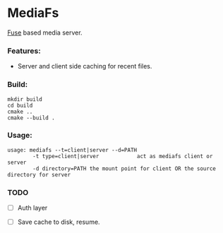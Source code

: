 # MediaFs
[Fuse](https://github.com/libfuse/libfuse) based media server.

### Features:
* Server and client side caching for recent files.

### Build:

```
mkdir build
cd build
cmake ..
cmake --build .
```

### Usage:

```
usage: mediafs --t=client|server --d=PATH
        -t type=client|server            act as mediafs client or server
        -d directory=PATH the mount point for client OR the source directory for server

```

### TODO

- [ ] Auth layer 
- [ ] Save cache to disk, resume.


